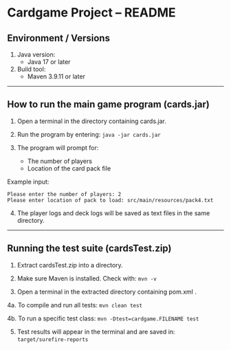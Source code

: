 Cardgame Project – README
======================

Environment / Versions
----------------------
1. Java version:
   - Java 17 or later
2. Build tool: 
   - Maven 3.9.11 or later


--------------------------------------------------
   How to run the main game program (cards.jar) 
--------------------------------------------------

1. Open a terminal in the directory containing cards.jar.

2. Run the program by entering:
   `java -jar cards.jar`

3. The program will prompt for:
   - The number of players
   - Location of the card pack file

Example input:
   ```
   Please enter the number of players: 2
   Please enter location of pack to load: src/main/resources/pack4.txt
   ```
   
4. The player logs and deck logs will be saved as text files in the same directory.


--------------------------------------------
   Running the test suite (cardsTest.zip)
--------------------------------------------

1. Extract cardsTest.zip into a directory.

2. Make sure Maven is installed. Check with:
   `mvn -v`

3. Open a terminal in the extracted directory containing pom.xml .

4a. To compile and run all tests:
   `mvn clean test`

4b. To run a specific test class:
   `mvn -Dtest=cardgame.FILENAME test`

5. Test results will appear in the terminal and are saved in:
   `target/surefire-reports`
